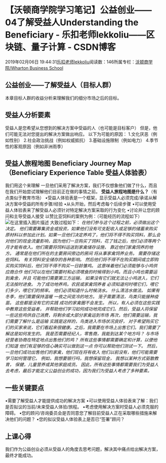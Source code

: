 
# 【沃顿商学院学习笔记】公益创业——04了解受益人Understanding the Beneficiary - 乐扣老师lekkoliu——区块链、量子计算 - CSDN博客

2019年02月06日 19:44:31[乐扣老师lekkoliu](https://me.csdn.net/lsttoy)阅读数：146所属专栏：[沃顿商学院/Wharton Business School](https://blog.csdn.net/column/details/33347.html)



## 公益创业——了解受益人（目标人群）
本章目标人群的收益分析来理解我们的细分市场之后的目标。
## 受益人分析要素
受益人是您希望从您想到的解决方案中受益的人（也可能是目标客户）
但是，他们可能无法对您提出的解决方案做出响应。
以下为可能的原因：
1.文化厌恶（例如性别）
2.社会政治挑战（例如权威抵抗）
3.基础设施限制（例如电力）
4.季节性的客观原因（例如非洲雨季）
## 受益人旅程地图 Beneficiary Journey Map（Beneficiary Experience Table 受益人体验表）
我们用这个来理解 一旦他们采用了解决方案，我们不仅想象他们做了什么，而且 在我们开始尝试理解他们目前正在做的事情之前。
**受益人旅程地图是什么？**（有点类似于教育市场）
•受益人体验表是一个框架，显示受益人必须完成/承诺从解决方案中受益的所有步骤/经验
•从头开始，然后考虑每个后续步骤
•可以使用受益人体验表来了解受益人必须针对特定解决方案采取的行为变化
•讨论并让您的顾问和主导受益人接受
以赞比亚饲料的案例为例：（可能经历的流程如下）
![在这里插入图片描述](https://img-blog.csdnimg.cn/20190206152002656.png?x-oss-process=image/watermark,type_ZmFuZ3poZW5naGVpdGk,shadow_10,text_aHR0cHM6Ly9ibG9nLmNzZG4ubmV0L2xzdHRveQ==,size_16,color_FFFFFF,t_70)
大致过程如下：
*在他们参与这个过程之前，必须做出这个决定。 他们需要筹集资金或投资，如果他们没有可支配收入或足够的储蓄来购买原材料以参加此计划。如果一旦他们决定养鸡了，他们将不得不购买饲料，那么会对他们的现金流量影响，因为他们一旦购买了饲料，花了钱之后，他们必须等两个月才能有收入。他们需要将饲料运送到家禽储存设施， 靠近他们家禽饲养的地方。 通常是在他们所在的主要房间旁边的房间 将从事家禽饲养业务。 需要存储这些饲料。 有关饲料安全储存的各种影响。 然后他们将不得不在购买期间或立即购买购买饲料后，他们将不得不购买一日龄雏鸡。 这意味着他们必须能够与小鸡供应商合作 他们可以在他们需要时和必须喂食的时候得到小鸡。而且小鸡也需要运到禽舍，并且 可能他们需要第三方运输， 如果没有它们就无法让小鸡进入，它们无法按时进食。 为了成功地养鸡，农民或家禽饲养者 必须知道何时喂它们，喂它们多少，喂它们的频率。 他们必须知道什么时候浇水。 什么清洁水做法。 如果有冬季，他们需要保持温暖 一夜之间变冷的地方。 笼子需要清洁，鸟类只能接种疫苗。 这些都是没有它的实践 成功的家禽圈不会发生。 所以，有人必须在这些实践中教育这些受益者， 并帮助他们学习如何成功地完成它们。然后，受益人将保留一些这些鸡供自己消费，将剩余或大部分家禽运到市场 再次，他们需要运输，我们需要了解什么是运输 实践是这样的，鸟类进入市场状况良好， 对于希望购买它们的买家来说，它们看起来很健康。之后，我需要在市场上出售它们。我们需要了解这是如何发生的。 我是否需要经纪人，零售商，我能到达某个地方吗？ 与市场经营者协商在特定地点出售他们的鸡？ 所有这些事情都需要确定和计算，以便他们知道 他们有足够的信心确实可以做到这一点 你可以帮助他们测试一下。 然后，一旦他们成功出售他们的家禽，他们现在将有收入 他们以前没有，他们可能需要学习如何管理它。 例如，我想要银行吗，我想保留现金， 我想以某种方式驱散教育， 保健，儿童营养或其他家庭成员。 因此，所有这些事情都需要我们为受益人去考虑，最后才能定义公益创业的成功，因为我们为受益人考虑了多种要素。*
## 一些关键要点
•需要了解受益人才能提供成功的解决方案
•可以使用受益人体验表来了解：我们是否拟议的当前/未来受益人体验/旅程。
•考虑使用解决方案时受益人必须克服的障碍。
•您的顾问/咨询委员会是否同意您了解目前受益人正在采取哪些措施来解决他们的问题？
•您的拟议受益人体验表上是否已“签署”顾问？
## 上课心得
我们作为公益创业必须从受益人的角度去思考问题，解决其中痛点给出解决方案，最终才能成功。

